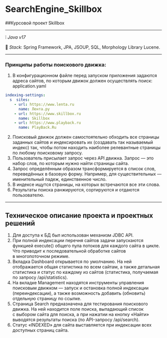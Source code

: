 # SearchEngine_Skillbox
##Курсовой проект Skillbox
____
:grey_exclamation: _Java v17_

:page_facing_up: _Stack_:
Spring Framework,
JPA,
JSOUP,
SQL,
Morphology Library Lucene.
____

### Принципы работы поискового движка:
1. В&nbsp;конфигурационном файле перед запуском приложения задаются
    адреса сайтов, по&nbsp;которым движок должен осуществлять поиск:
    application.yaml
```yaml
indexing-settings:
  s  sites:
    - url: https://www.lenta.ru
      name: Лента.ру
    - url: https://www.skillbox.ru
      name: Skillbox
    - url: https://www.playback.ru
      name: PlayBack.Ru
```
2. Поисковый движок должен самостоятельно обходить все страницы
    заданных сайтов и&nbsp;индексировать&nbsp;их (создавать так называемый индекс)
    так, чтобы потом находить наиболее релевантные страницы по&nbsp;любому
    поисковому запросу.
3. Пользователь присылает запрос через API движка. Запрос&nbsp;&mdash; это набор
    слов, по&nbsp;которым нужно найти страницы сайта.
4. Запрос определённым образом трансформируется в&nbsp;список слов,
    переведённых в&nbsp;базовую форму. Например, для существительных &mdash;
    именительный падеж, единственное число.
5. В&nbsp;индексе ищутся страницы, на&nbsp;которых встречаются все эти слова.
6. Результаты поиска ранжируются, сортируются и&nbsp;отдаются пользователю.
____
## Техническое описание проекта и проектных решений

1. Для доступа к&nbsp;БД был использован механизм JDBC API.
2. При полной индексации перечня сайтов задачи запускаются функцией execute() общего пула потоков для каждого сайта в&nbsp;цикле. Что приводит к&nbsp;последовательной обработке сайтов в&nbsp;многопоточном режиме.
3. Вкладка Dashboard открывается по&nbsp;умолчанию. На&nbsp;ней отображается общая статистика по&nbsp;всем сайтам, а&nbsp;также детальная статистика и&nbsp;статус по&nbsp;каждому из&nbsp;сайтов (статистика, получаемая по&nbsp;запросу /api/statistics).
4. На&nbsp;вкладке Management находятся инструменты управления поисковым движком&nbsp;&mdash; запуск и&nbsp;остановка полной индексации (переиндексации), а&nbsp;также возможность добавить (обновить) отдельную страницу по&nbsp;ссылке.
7. Страница Search предназначена для тестирования поискового движка. На&nbsp;ней находится поле поиска, выпадающий список с&nbsp;выбором сайта для поиска, а&nbsp;при нажатии на&nbsp;кнопку &laquo;Найти&raquo; выводятся результаты поиска 
(по&nbsp;API-запросу /api/search).
8. Статус &laquo;INDEXED&raquo; для сайта выставляется при индексации всех доступных страниц сайта.